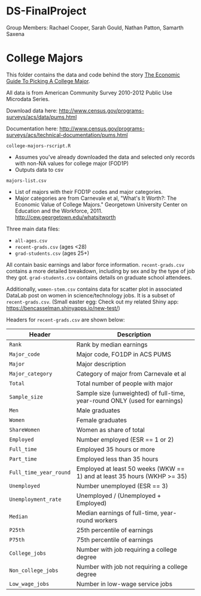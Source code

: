 # DS-FinalProject

Group Members: Rachael Cooper, Sarah Gould, Nathan Patton, Samarth Saxena

# College Majors

This folder contains the data and code behind the story [The Economic Guide To Picking A College Major](https://fivethirtyeight.com/features/the-economic-guide-to-picking-a-college-major/).

All data is from American Community Survey 2010-2012 Public Use Microdata Series.

Download data here: http://www.census.gov/programs-surveys/acs/data/pums.html

Documentation here: http://www.census.gov/programs-surveys/acs/technical-documentation/pums.html

`college-majors-rscript.R`
- Assumes you've already downloaded the data and selected only records with non-NA values for college major (FOD1P)
- Outputs data to csv

`majors-list.csv`
- List of majors with their FOD1P codes and major categories.
- Major categories are from Carnevale et al, "What's It Worth?: The Economic Value of College Majors." Georgetown University Center on Education and the Workforce, 2011. http://cew.georgetown.edu/whatsitworth

Three main data files:
- `all-ages.csv`
- `recent-grads.csv` (ages <28)
- `grad-students.csv` (ages 25+)

All contain basic earnings and labor force information. `recent-grads.csv` contains a more detailed breakdown, including by sex and by the type of job they got. `grad-students.csv` contains details on graduate school attendees.

Additionally, `women-stem.csv` contains data for scatter plot in associated DataLab post on women in science/technology jobs. It is a subset of `recent-grads.csv`. (Small easter egg: Check out my related Shiny app: https://bencasselman.shinyapps.io/new-test/)

Headers for `recent-grads.csv` are shown below:

Header | Description
---|---------
`Rank` | Rank by median earnings
`Major_code` | Major code, FO1DP in ACS PUMS
`Major` | Major description
`Major_category` | Category of major from Carnevale et al
`Total` | Total number of people with major
`Sample_size` | Sample size (unweighted) of full-time, year-round ONLY (used for earnings)
`Men` | Male graduates
`Women` | Female graduates
`ShareWomen` | Women as share of total
`Employed` | Number employed (ESR == 1 or 2)
`Full_time` | Employed 35 hours or more
`Part_time` | Employed less than 35 hours
`Full_time_year_round` | Employed at least 50 weeks (WKW == 1) and at least 35 hours (WKHP >= 35)
`Unemployed` | Number unemployed (ESR == 3)
`Unemployment_rate` | Unemployed / (Unemployed + Employed)
`Median` | Median earnings of full-time, year-round workers
`P25th` | 25th percentile of earnings
`P75th` | 75th percentile of earnings
`College_jobs` | Number with job requiring a college degree
`Non_college_jobs` | Number with job not requiring a college degree
`Low_wage_jobs` | Number in low-wage service jobs
